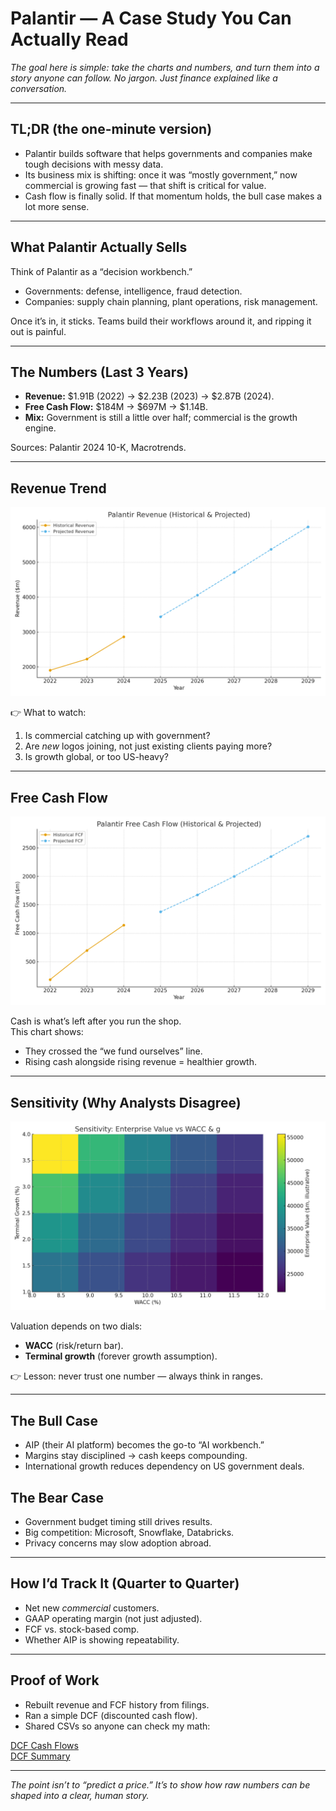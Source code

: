 # Palantir — A Case Study You Can Actually Read

*The goal here is simple: take the charts and numbers, and turn them into a story anyone can follow. No jargon. Just finance explained like a conversation.*

---

## TL;DR (the one-minute version)
- Palantir builds software that helps governments and companies make tough decisions with messy data.  
- Its business mix is shifting: once it was “mostly government,” now commercial is growing fast — that shift is critical for value.  
- Cash flow is finally solid. If that momentum holds, the bull case makes a lot more sense.  

---

## What Palantir Actually Sells
Think of Palantir as a “decision workbench.”  
- Governments: defense, intelligence, fraud detection.  
- Companies: supply chain planning, plant operations, risk management.  

Once it’s in, it sticks. Teams build their workflows around it, and ripping it out is painful.

---

## The Numbers (Last 3 Years)
- **Revenue:** $1.91B (2022) → $2.23B (2023) → $2.87B (2024).  
- **Free Cash Flow:** $184M → $697M → $1.14B.  
- **Mix:** Government is still a little over half; commercial is the growth engine.  

Sources: Palantir 2024 10-K, Macrotrends.

---

## Revenue Trend
![Revenue](images/palantir_rev_actual.png)  

👉 What to watch:
1. Is commercial catching up with government?  
2. Are *new* logos joining, not just existing clients paying more?  
3. Is growth global, or too US-heavy?  

---

## Free Cash Flow
![FCF](images/palantir_fcf_actual.png)  

Cash is what’s left after you run the shop.  
This chart shows:  
- They crossed the “we fund ourselves” line.  
- Rising cash alongside rising revenue = healthier growth.  

---

## Sensitivity (Why Analysts Disagree)
![Sensitivity](images/palantir_sensitivity_actual.png)  

Valuation depends on two dials:  
- **WACC** (risk/return bar).  
- **Terminal growth** (forever growth assumption).  

👉 Lesson: never trust one number — always think in ranges.  

---

## The Bull Case
- AIP (their AI platform) becomes the go-to “AI workbench.”  
- Margins stay disciplined → cash keeps compounding.  
- International growth reduces dependency on US government deals.  

## The Bear Case
- Government budget timing still drives results.  
- Big competition: Microsoft, Snowflake, Databricks.  
- Privacy concerns may slow adoption abroad.  

---

## How I’d Track It (Quarter to Quarter)
- Net new *commercial* customers.  
- GAAP operating margin (not just adjusted).  
- FCF vs. stock-based comp.  
- Whether AIP is showing repeatability.  

---

## Proof of Work
- Rebuilt revenue and FCF history from filings.  
- Ran a simple DCF (discounted cash flow).  
- Shared CSVs so anyone can check my math:  

[DCF Cash Flows](images/palantir_dcf_table_actual.csv)  
[DCF Summary](images/palantir_dcf_summary_actual.csv)  

---

*The point isn’t to “predict a price.” It’s to show how raw numbers can be shaped into a clear, human story.*
